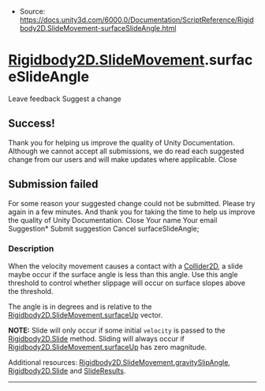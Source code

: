 * Source: https://docs.unity3d.com/6000.0/Documentation/ScriptReference/Rigidbody2D.SlideMovement-surfaceSlideAngle.html

#  [Rigidbody2D.SlideMovement](https://docs.unity3d.com/6000.0/Documentation/ScriptReference/Rigidbody2D.SlideMovement.html).surfaceSlideAngle
Leave feedback
Suggest a change
## Success!
Thank you for helping us improve the quality of Unity Documentation. Although we cannot accept all submissions, we do read each suggested change from our users and will make updates where applicable.
Close
## Submission failed
For some reason your suggested change could not be submitted. Please <a>try again</a> in a few minutes. And thank you for taking the time to help us improve the quality of Unity Documentation.
Close
Your name Your email Suggestion* Submit suggestion
Cancel
surfaceSlideAngle; 
### Description
When the velocity movement causes a contact with a [Collider2D](https://docs.unity3d.com/6000.0/Documentation/ScriptReference/Collider2D.html), a slide maybe occur if the surface angle is less than this angle.
Use this angle threshold to control whether slippage will occur on surface slopes above the threshold.  
  
The angle is in degrees and is relative to the [Rigidbody2D.SlideMovement.surfaceUp](https://docs.unity3d.com/6000.0/Documentation/ScriptReference/Rigidbody2D.SlideMovement-surfaceUp.html) vector.  
  
**NOTE:** Slide will only occur if some initial `velocity` is passed to the [Rigidbody2D.Slide](https://docs.unity3d.com/6000.0/Documentation/ScriptReference/Rigidbody2D.Slide.html) method. Sliding will always occur if [Rigidbody2D.SlideMovement.surfaceUp](https://docs.unity3d.com/6000.0/Documentation/ScriptReference/Rigidbody2D.SlideMovement-surfaceUp.html) has zero magnitude.  
  
Additional resources: [Rigidbody2D.SlideMovement.gravitySlipAngle](https://docs.unity3d.com/6000.0/Documentation/ScriptReference/Rigidbody2D.SlideMovement-gravitySlipAngle.html), [Rigidbody2D.Slide](https://docs.unity3d.com/6000.0/Documentation/ScriptReference/Rigidbody2D.Slide.html) and [SlideResults](https://docs.unity3d.com/6000.0/Documentation/ScriptReference/Rigidbody2D.SlideResults.html).
* * *

